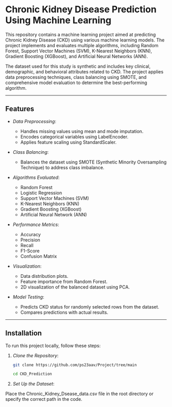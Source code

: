 # Chronic Kidney Disease Prediction Using Machine Learning

This repository contains a machine learning project aimed at predicting Chronic Kidney Disease (CKD) using various machine learning models. The project implements and evaluates multiple algorithms, including Random Forest, Support Vector Machines (SVM), K-Nearest Neighbors (KNN), Gradient Boosting (XGBoost), and Artificial Neural Networks (ANN). 

The dataset used for this study is synthetic and includes key clinical, demographic, and behavioral attributes related to CKD. The project applies data preprocessing techniques, class balancing using SMOTE, and comprehensive model evaluation to determine the best-performing algorithm.

---

## Features
- *Data Preprocessing*: 
  - Handles missing values using mean and mode imputation.
  - Encodes categorical variables using LabelEncoder.
  - Applies feature scaling using StandardScaler.

- *Class Balancing*: 
  - Balances the dataset using SMOTE (Synthetic Minority Oversampling Technique) to address class imbalance.

- *Algorithms Evaluated*:
  - Random Forest
  - Logistic Regression
  - Support Vector Machines (SVM)
  - K-Nearest Neighbors (KNN)
  - Gradient Boosting (XGBoost)
  - Artificial Neural Network (ANN)

- *Performance Metrics*:
  - Accuracy
  - Precision
  - Recall
  - F1-Score
  - Confusion Matrix

- *Visualization*:
  - Data distribution plots.
  - Feature importance from Random Forest.
  - 2D visualization of the balanced dataset using PCA.

- *Model Testing*:
  - Predicts CKD status for randomly selected rows from the dataset.
  - Compares predictions with actual results.

---

## Installation

To run this project locally, follow these steps:

1. *Clone the Repository*:
   ```bash
   git clone https://github.com/ps23aav/Project/tree/main

   cd CKD_Prediction
   

2. *Set Up the Dataset*:

Place the Chronic_Kidney_Dsease_data.csv file in the root directory or specify the correct path in the code.
